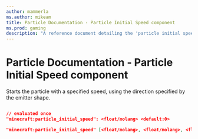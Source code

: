 ```yaml
---
author: mammerla
ms.author: mikeam
title: Particle Documentation - Particle Initial Speed component
ms.prod: gaming
description: "A reference document detailing the 'particle initial speed' particle component"
---
```


# Particle Documentation - Particle Initial Speed component

Starts the particle with a specified speed, using the direction specified by the emitter shape.

```json

// evaluated once
"minecraft:particle_initial_speed": <float/molang> <default:0>

"minecraft:particle_initial_speed" [<float/molang>, <float/molang>, <float/molang>],

```
